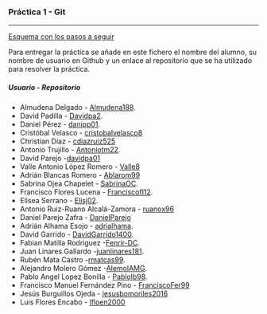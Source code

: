 ﻿### Práctica 1 - Git
---

[Esquema con los pasos a seguir](pasos-a-seguir.pdf)

Para entregar la práctica se añade en este fichero el nombre del alumno, su nombre de usuario en Github y un enlace al repositorio que se ha utilizado para resolver la práctica.

##### Usuario - Repositorio

* Almudena Delgado - [Almudena188](https://github.com/Almudena188/Trivial.git).
* David Padilla - [Davidpa2](https://github.com/davidpa2/JuegoTrivial).
* Daniel Pérez - [danipp01](https://github.com/danipp01/JuegoTrivial.git).
* Cristóbal Velasco - [cristobalvelasco8](https://github.com/cristobalvelasco8/juegotrivial.git)
* Christian Díaz - [cdiazruiz525](https://github.com/cdiazruiz525/JuegoTrivial.git)
* Antonio Trujillo - [Antoniotm22](https://github.com/antoniotm22/TrivialSencilloED).
* David Parejo -[davidpa01](https://github.com/davidpa01/JuegoTtivial.git)
* Valle Antonio López Romero - [Valle8](https://github.com/Valle8/JuegoTrivial.git)
* Adrián Blancas Romero	- [Ablarom99](https://github.com/Ablarom99/JuegoTrivial)
* Sabrina Ojea Chapelet - [SabrinaOC](https://github.com/SabrinaOC/JuegoTrivial.git).
* Francisco Flores Lucena - [Franciscofl12](https://github.com/franciscofl12/JuegoTrivial.git).
* Elisea Serrano - [Elisj02](https://github.com/Elisj02/Trivial.git).
* Antonio Ruiz-Ruano Alcalá-Zamora - [ruanox96](https://github.com/ruanox96/JuegoTrivial)
* Daniel Parejo Zafra - [DanielParejo](https://github.com/DanielParejo/JuegoTrivial.git)
* Adrián Alhama Esojo - [adrialhama](https://github.com/adrialhama/JuegoTrivial.git).
* David Garrido - [DavidGarrido1400](https://github.com/DavidGarrido1400/TrivialFran.git).
* Fabian Matilla Rodriguez -[Fenrir-DC](https://github.com/Fenrir-DC/Juegotrivial).
* Juan Linares Gallardo -[juanlinares181](https://github.com/juanlinares181/Proyectotrivial.git).
* Rubén Mata Castro -[rmatcas99](https://github.com/rmatcas99/JuegoTrivial).
* Alejandro Molero Gómez -[AlemolAMG](https://github.com/alemolamg/JuegoTrivial_AlemolAMG).
* Pablo Angel Lopez Bonilla - [Pablolb98](https://github.com/Pablolb98/Juegotribial.git).
* Francisco Manuel Fernández Pino - [FranciscoFer99](https://github.com/FranciscoFer99/juegotrivial)
* Jesús Burguillos Ojeda - [jesusbomoriles2016](https://github.com/jesusbomoriles2016/JuegoTrivial)
* Luis Flores Encabo - [lfloen2000](https://github.com/lfloen2000/JuegoTrivial_lfloen2000)
